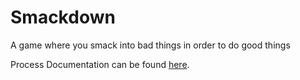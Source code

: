 # Smackdown

A game where you smack into bad things in order to do good things

Process Documentation can be found [here](/Process/README.md).
